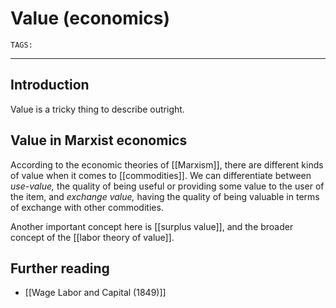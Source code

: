 # Value (economics)
`TAGS:` 

---
## Introduction
Value is a tricky thing to describe outright. 

## Value in Marxist economics
According to the economic theories of [[Marxism]], there are different kinds of value when it comes to [[commodities]]. We can differentiate between *use-value,* the quality of being useful or providing some value to the user of the item, and *exchange value,* having the quality of being valuable in terms of exchange with other commodities. 

Another important concept here is [[surplus value]], and the broader concept of the [[labor theory of value]]. 

## Further reading
- [[Wage Labor and Capital (1849)]]